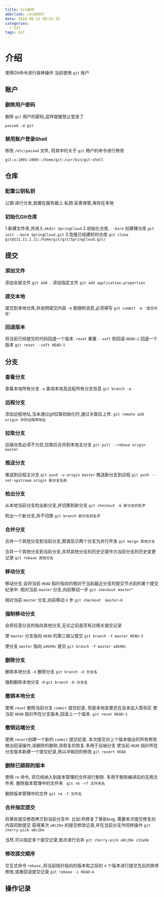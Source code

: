 ```yaml
---
title: Git操作
abbrlink: c4c88997
date: 2019-06-12 20:52:15
categories:
  - Git
tags: Git
---
```


# 介绍

使用Git命令进行各种操作
当前使用 `git` 账户

<!--more-->

## 账户

### 删除用户密码

删除 `git` 用户的密码,这样就被禁止登录了

`passwd -d git`



### 禁用账户登录Shell

修改 `/etc/passwd`  文件, 将其中的关于 `git` 用户的命令进行修改

`git:x:1001:1000::/home/git:/usr/bin/git-shell`



## 仓库

### 配置公钥私钥

公钥:进行分发,放置在服务器上
私钥:妥善保管,保存在本地



### 初始化Git仓库

1.新建文件夹,并进入
`mkdir SpringCloud`
2.初始化仓库, `--bare` 创建裸仓库
`git init --bare SpringCloud.git`
3.克隆已经建好的仓库
`git clone git@111.11.1.11:/home/git/git/SpringCloud.git/`





## 提交

### 添加文件

添加全部文件
`git add .` 
添加指定文件
`git add application.properties`



### 提交本地

提交到本地仓库,并说明提交内容 `-m` 表随附消息,必须填写
`git commit -m '提交内容'`



### 回退版本

将当前已经提交的代码回退一个版本.  `reset` 重置  `--soft`  软回滚 `HEAD~1` 回退一个版本
`git reset --soft HEAD~1` 



## 分支

### 查看分支

查看本地所有分支 `-a` 查询本地及远程所有分支信息
`git branch -a`



### 远程分支

添加远程地址,当未通过git拉取初始化时,通过关联后上传.
`git remote add origin 你的远程库地址`



### 拉取分支

远端仓库必须不为空,拉取后合并到本地主分支
`git pull --rebase origin master`


### 推送分支

推送到远程主分支
`git push -u origin master`
推送新分支到远程
`git push --set-upstream origin 新分支名称`


### 检出分支

从本地当前分支检出新分支,并切换到新分支
`git checkout -b 新分支的名字`

检出一个新分支,并不切换
`git branch 新分支的名字`



### 合并分支

合并一个其他分支到当前分支,图谱显示两个分支为并行开发
`git merge 其他分支`

合并一个其他分支到当前分支,并将其他分支的历史记录作为当前分支的历史变更记录 
`git rebase 其他分支`



### 移动分支

移动分支,会将当前 `HEAD` 指针指向的相对于当前最近分支的提交节点前的某个提交纪录中.
相对当前 `master` 分支,向前移动一步
`git checkout master^`

相对当前 `master` 分支,向前移动 `6` 步
`git checkout  master~6`



### 强制移动分支

会将任意分支的指向其他分支,无论之前是否有过相关提交记录

 使 `master` 分支指向 `HEAD` 的第三级父提交
`git branch -f master HEAD~3`

使分支 `master` 指向 `a4b99c`  提交
`git branch -f master a4b99c`



### 删除分支

删除本地分支 `-d` 删除分支
`git branch -d 分支名`

强制删除本地分支 `-D`
`git branch -D 分支名`



### 撤销本地分支

使用 `reset` 删除当前分支 `commit` 提交纪录, 但是本地变更还在且未加入暂存区
使当前 `HEAD` 指针所在分支版本,回滚上一个版本.
`git reset HEAD~1`



### 撤销远端分支

使用 `revert`创建一个新的 `commit` 提交纪录, 本次提交对上个版本做出的所有修改做出回滚操作,该删除的删除,该恢复的恢复.多用于远端分支
使当前 `HEAD` 指针所在分支版本新建一个提交纪录,用以冲销旧的修改
`git revert HEAD`



### 删除已跟踪的版本

使用 `rm` 命令, 将已经纳入到版本管理的文件进行剔除. 多用于剔除编译后的无用文件夹.
删除版本管理中的文件夹
` git rm -rf 文件夹名`

删除版本管理中的文件
`git rm -f 文件名`



### 合并指定提交

将某些提交修改拷贝到当前分支中.
比如:热修复了某些bug, 需要本次提交修复的内容同款提交
获得某次 `a8c26e` 的提交修改记录,并在当前分支作同样操作
`git cherry-pick a8c26e`

当然,可以指定多个提交记录,依次进行合并
`git cherry-pick a8c26e c15a9e`



### 修改提交顺序

交互式命令 `rebase` ,将当前指针指向的版本和之前的 `4` 个版本进行提交先后的排序修改,或者回滚提交记录
`git rebase -i HEAD~4`



## 操作记录